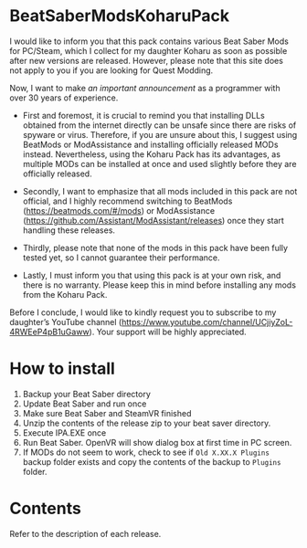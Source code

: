# BeatSaberModsKoharuPack
I would like to inform you that this pack contains various Beat Saber Mods for PC/Steam, which I collect for my daughter Koharu as soon as possible after new versions are released. However, please note that this site does not apply to you if you are looking for Quest Modding.

Now, I want to make _an important announcement_ as a programmer with over 30 years of experience. 

* First and foremost, it is crucial to remind you that installing DLLs obtained from the internet directly can be unsafe since there are risks of spyware or virus. Therefore, if you are unsure about this, I suggest using BeatMods or ModAssistance and installing officially released MODs instead. Nevertheless, using the Koharu Pack has its advantages, as multiple MODs can be installed at once and used slightly before they are officially released.

* Secondly, I want to emphasize that all mods included in this pack are not official, and I highly recommend switching to BeatMods (https://beatmods.com/#/mods) or ModAssistance (https://github.com/Assistant/ModAssistant/releases) once they start handling these releases.

* Thirdly, please note that none of the mods in this pack have been fully tested yet, so I cannot guarantee their performance.

* Lastly, I must inform you that using this pack is at your own risk, and there is no warranty. Please keep this in mind before installing any mods from the Koharu Pack.

Before I conclude, I would like to kindly request you to subscribe to my daughter’s YouTube channel (https://www.youtube.com/channel/UCjiyZoL-4RWEeP4pB1uGaww). Your support will be highly appreciated.
# How to install

1. Backup your Beat Saber directory
2. Update Beat Saber and run once
3. Make sure Beat Saber and SteamVR finished
4. Unzip the contents of the release zip to your beat saver directory.
5. Execute IPA.EXE once
6. Run Beat Saber. OpenVR will show dialog box at first time in PC screen.
7. If MODs do not seem to work, check to see if `Old X.XX.X Plugins` backup folder exists and copy the contents of the backup to `Plugins` folder.

# Contents

Refer to the description of each release.

